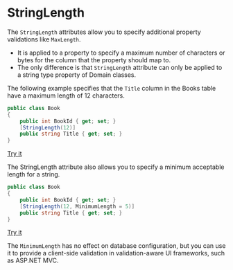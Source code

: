 # StringLength

The `StringLength` attributes allow you to specify additional property validations like `MaxLength`. 

 - It is applied to a property to specify a maximum number of characters or bytes for the column that the property should map to.
 - The only difference is that `StringLength` attribute can only be applied to a string type property of Domain classes.

The following example specifies that the `Title` column in the Books table have a maximum length of 12 characters.

```csharp
public class Book
{
    public int BookId { get; set; }
    [StringLength(12)]
    public string Title { get; set; }
}
```
[Try it](https://dotnetfiddle.net/5DVfLR)

The StringLength attribute also allows you to specify a minimum acceptable length for a string.

```csharp
public class Book
{
    public int BookId { get; set; }
    [StringLength(12, MinimumLength = 5)]
    public string Title { get; set; }
}
```

[Try it](https://dotnetfiddle.net/0fhjXY)

The `MinimumLength` has no effect on database configuration, but you can use it to provide a client-side validation in validation-aware UI frameworks, such as ASP.NET MVC.
